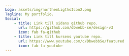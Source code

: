 ```yaml
---
Logo: assets/img/northenLigthsIcon2.png
Tagline: My portfolio.
Social:
    - title: Link till sidans github repo.
      url: https://github.com/dbwebb-se/design-v3
      icon: fab fa-github
    - title: Link till kursens youtube repo.
      url: https://www.youtube.com/c/DbwebbSe/featured
      icon: fab fa-youtube
---
```

